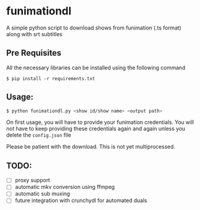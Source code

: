 # funimationdl

A simple python script to download shows from funimation (.ts format) along with srt subtitles

## Pre Requisites
All the necessary libraries can be installed using the following command
```
$ pip install -r requirements.txt
```

## Usage:

```bash
$ python funimationdl.py <show id/show name> <output path>
```
On first usage, you will have to provide your funimation credentials. You will not have to keep providing these credentials again and again unless you delete the `config.json` file

Please be patient with the download. This is not yet multiprocessed.

## TODO:
- [ ] proxy support
- [ ] automatic mkv conversion using ffmpeg
- [ ] automatic sub muxing
- [ ] future integration with crunchydl for automated duals
